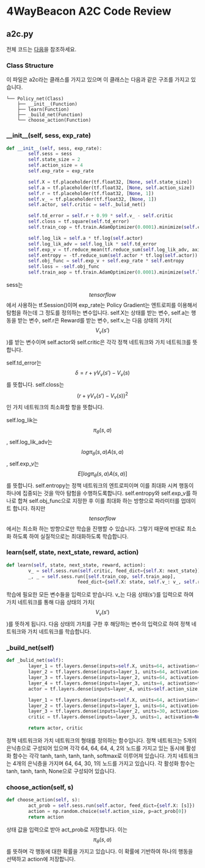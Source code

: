 # 4WayBeacon A2C Code Review

## a2c.py

전체 코드는 [다음](https://github.com/sc2-korean-level/MoveToBeacon/blob/master/4wayBeacon_a2c/a2c.py)을 참조하세요.

### Class Structure

이 파일은 a2c라는 클래스를 가지고 있으며 이 클래스는 다음과 같은 구조를 가지고 있습니다.

```text
└── Policy_net(Class)
    ├── __init__(Function)
    ├── learn(Function)
    ├── _build_net(Function)
    └── choose_action(Function)
```

### \_\_init\_\_\(self, sess, exp\_rate\)

```python
def __init__(self, sess, exp_rate):
        self.sess = sess
        self.state_size = 2
        self.action_size = 4
        self.exp_rate = exp_rate

        self.X = tf.placeholder(tf.float32, [None, self.state_size])
        self.a = tf.placeholder(tf.float32, [None, self.action_size])
        self.r = tf.placeholder(tf.float32, [None, 1])
        self.v_ = tf.placeholder(tf.float32, [None, 1])
        self.actor, self.critic = self._bulid_net()

        self.td_error = self.r + 0.99 * self.v_ - self.critic
        self.closs = tf.square(self.td_error)
        self.train_cop = tf.train.AdamOptimizer(0.0001).minimize(self.closs)

        self.log_lik = self.a * tf.log(self.actor)
        self.log_lik_adv = self.log_lik * self.td_error
        self.exp_v = tf.reduce_mean(tf.reduce_sum(self.log_lik_adv, axis=1))
        self.entropy = -tf.reduce_sum(self.actor * tf.log(self.actor))
        self.obj_func = self.exp_v + self.exp_rate * self.entropy
        self.loss = -self.obj_func
        self.train_aop = tf.train.AdamOptimizer(0.0001).minimize(self.loss)
```

sess는 $$tensorflow$$ 에서 사용하는 tf.Session\(\)이며 exp\_rate는 Policy Gradient는 엔트로피를 이용해서 탐험을 하는데 그 정도를 정의하는 변수입니다. self.X는 상태를 받는 변수, self.a는 행동을 받는 변수, self.r은 Reward를 받는 변수, self.v\_는 다음 상태의 가치\( $$V_v(s')$$ \)를 받는 변수이며 self.actor와 self.critic은 각각 정책 네트워크와 가치 네트워크를 뜻합니다.

self.td\_error는 $$\delta = r+\gamma V_v(s') - V_v(s)$$ 를 뜻합니다. self.closs는 $$(r + \gamma V_v(s') - V_v(s))^2$$ 인 가치 네트워크의 최소화할 항을 뜻합니다.

self.log\_lik는 $$\pi_\theta(s,a)$$ , self.log\_lik\_adv는 $$log\pi_\theta(s,a)A(s,a)$$ , self.exp\_v는 $$E[log\pi_\theta(s,a)A(s,a)]$$ 를 뜻합니다. self.entropy는 정책 네트워크의 엔트로피이며 이를 최대화 시켜 행동이 하나에 집중되는 것을 막아 탐험을 수행하도록합니다. self.entropy와 self.exp\_v를 하나로 합쳐 self.obj\_func으로 지정한 후 이를 최대화 하는 방향으로 파라미터를 업데이트 합니다. 하지만 $$tensorflow$$ 에서는 최소화 하는 방향으로만 학습을 진행할 수 있습니다. 그렇기 때문에 반대로 최소화 하도록 하여 실질적으로는 최대화하도록 학습합니다.

### learn\(self, state, next\_state, reward, action\)

```python
def learn(self, state, next_state, reward, action):
        v_ = self.sess.run(self.critic, feed_dict={self.X: next_state})
        _, _ = self.sess.run([self.train_cop, self.train_aop],
                          feed_dict={self.X: state, self.v_: v_, self.r: reward, self.a: action})

```

학습에 필요한 모든 변수들을 입력으로 받습니다. v\_는 다음 상태\(s'\)를 입력으로 하여 가치 네트워크를 통해 다음 상태의 가치\( $$V_v(s')$$ \)를 뜻하게 됩니다. 다음 상태의 가치를 구한 후 해당하는 변수의 입력으로 하여 정책 네트워크와 가치 네트워크를 학습합니다.

### \_build\_net\(self\)

```python
def _bulid_net(self):
        layer_1 = tf.layers.dense(inputs=self.X, units=64, activation=tf.tanh)
        layer_2 = tf.layers.dense(inputs=layer_1, units=64, activation=tf.tanh)
        layer_3 = tf.layers.dense(inputs=layer_2, units=64, activation=tf.tanh)
        layer_4 = tf.layers.dense(inputs=layer_3, units=4, activation=tf.tanh)
        actor = tf.layers.dense(inputs=layer_4, units=self.action_size, activation=tf.nn.softmax)

        layer_1 = tf.layers.dense(inputs=self.X, units=64, activation=tf.tanh)
        layer_2 = tf.layers.dense(inputs=layer_1, units=64, activation=tf.tanh)
        layer_3 = tf.layers.dense(inputs=layer_2, units=30, activation=tf.tanh)
        critic = tf.layers.dense(inputs=layer_3, units=1, activation=None)

        return actor, critic
```

정책 네트워크와 가치 네트워크의 형태를 정의하는 함수입니다. 정책 네트워크는 5개의 은닉층으로 구성되어 있으며 각각 64, 64, 64, 4, 2의 노드를 가지고 있는 동시에 활성화 함수는 각각 tanh, tanh, tanh, tanh, softmax로 이루어져 있습니다. 가치 네트워크는 4개의 은닉층을 가지며 64, 64, 30, 1의 노드를 가지고 있습니다. 각 활성화 함수는 tanh, tanh, tanh, None으로 구성되어 있습니다.

### choose\_action\(self, s\)

```python
def choose_action(self, s):
        act_prob = self.sess.run(self.actor, feed_dict={self.X: [s]})
        action = np.random.choice(self.action_size, p=act_prob[0])
        return action
```

상태 값을 입력으로 받아 act\_prob로 저장합니다. 이는 $$\pi_\theta(s,a)$$ 를 뜻하며 각 행동에 대한 확률을 가지고 있습니다. 이 확률에 기반하여 하나의 행동을 선택하고 action에 저장합니다.

